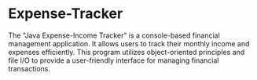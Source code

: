 # Expense-Tracker
The "Java Expense-Income Tracker" is a console-based financial management application. It allows users to track their monthly income and expenses efficiently. This program utilizes object-oriented principles and file I/O to provide a user-friendly interface for managing financial transactions.
